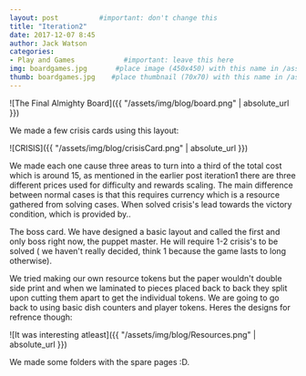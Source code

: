 ```yaml
---
layout: post          #important: don't change this
title: "Iteration2"
date: 2017-12-07 8:45
author: Jack Watson
categories:
- Play and Games            #important: leave this here
img: boardgames.jpg       #place image (450x450) with this name in /assets/img/blog/
thumb: boardgames.jpg    #place thumbnail (70x70) with this name in /assets/img/blog/thumbs/
---
```


<!--more-->


![The Final Almighty Board]({{ "/assets/img/blog/board.png" | absolute_url }})

We made a few crisis cards using this layout:

![CRISIS]({{ "/assets/img/blog/crisisCard.png" | absolute_url }})

We made each one cause three areas to turn into a third of the total cost which is around 15, as mentioned in the earlier post iteration1 
there are three different prices used for difficulty and rewards scaling. The main difference between normal cases is that this requires
currency which is a resource gathered from solving cases. When solved crisis's lead towards the victory condition, which is provided by..

The boss card. We have designed a basic layout and called the first and only boss right now, the puppet master. He will require 1-2 crisis's
to be solved ( we haven't really decided, think 1 because the game lasts to long otherwise).

We tried making our own resource tokens but the paper wouldn't double side print and when we laminated to pieces placed back to back they split
upon cutting them apart to get the individual tokens. We are going to go back to using basic dish counters and player tokens. Heres the 
designs for refrence though:

![It was interesting atleast]({{ "/assets/img/blog/Resources.png" | absolute_url }})

We made some folders with the spare pages :D.
